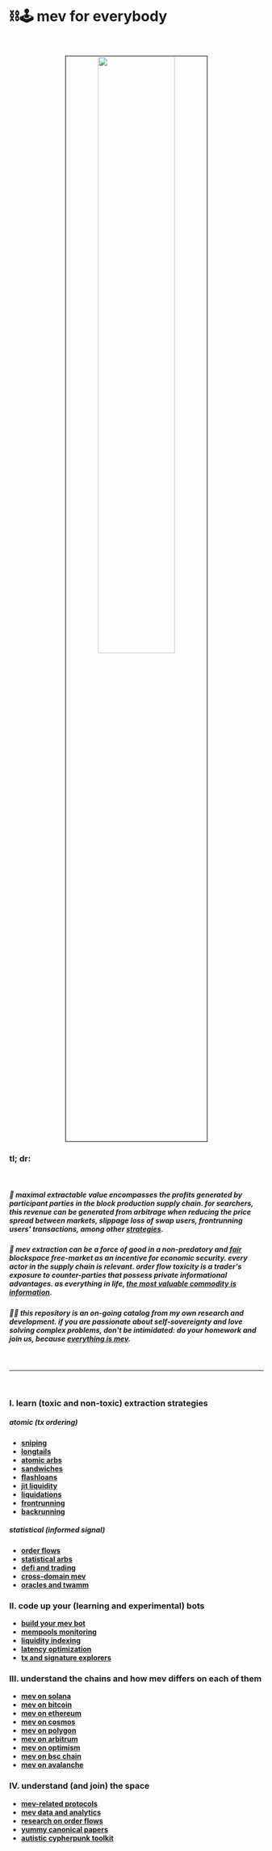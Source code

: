 # ⛓🕹 mev for everybody


<br>

<p align="center">
<img src="https://github.com/go-outside-labs/mev-toolkit/assets/138340846/bd193195-77c6-4472-88ad-d17be65f7dc1" width="55%" align="center" style="padding:1px;border:1px solid black;"/>
 </p>






### tl; dr:

<br>

##### 👾 maximal extractable value encompasses the profits generated by participant parties in the block production supply chain. for searchers, this revenue can be generated from arbitrage when reducing the price spread between markets, slippage loss of swap users, frontrunning users' transactions, among other [strategies](MEV_strategies).

##### 💙 mev extraction can be a force of good in a non-predatory and [fair](https://twitter.com/bertcmiller/status/1456346690164768770) blockspace free-market as an incentive for economic security. every actor in the supply chain is relevant. order flow toxicity is a trader's exposure to counter-parties that possess private informational advantages. as everything in life, *[the most valuable commodity is information](https://frontier.tech/a-new-game-in-town)*.

##### 🏴‍☠️ this repository is an *on-going* catalog from my own research and development. if you are passionate about self-sovereignty and love solving complex problems, don't be intimidated: do your homework and join us, because **[everything is mev](https://www.youtube.com/watch?v=kcmEPvfrTGc)**.


<br>

---

<br>

### I. learn (toxic and non-toxic) extraction strategies

##### atomic (tx ordering)

* **[sniping](MEV_strategies/sniping)**
* **[longtails](MEV_strategies/longtails)**
* **[atomic arbs](MEV_strategies/atomic_arb)**
* **[sandwiches](MEV_strategies/sandwich)**
* **[flashloans](MEV_strategies/flashloans)**
* **[jit liquidity](MEV_and_trading/protocols/uniswap/uniswap-v3/just-in-time.md)**
* **[liquidations](MEV_strategies/liquidations)**
* **[frontrunning](MEV_strategies/frontrunning)**
* **[backrunning](MEV_strategies/backrunning)**


##### statistical (informed signal)


* **[order flows](MEV_searchers/order_flows)**
* **[statistical arbs](MEV_strategies/stat_arbs)**
* **[defi and trading](MEV_and_trading)**
* **[cross-domain mev](MEV_searchers/cross_domain_mev)**
* **[oracles and twamm](MEV_strategies/oracles)**



### II. code up your (learning and experimental) bots

* **[build your mev bot](MEV_searchers)**
* **[mempools monitoring](MEV_searchers/mempool_monitoring)**
* **[liquidity indexing](MEV_searchers/indexing)**
* **[latency optimization](MEV_searchers/latency)**
* **[tx and signature explorers](MEV_searchers/tx_and_signature_explorers)**


### III. understand the chains and how mev differs on each of them

* **[mev on solana](MEV_by_chains/MEV_on_Solana)**
* **[mev on bitcoin](MEV_by_chains/MEV_on_Bitcoin)**
* **[mev on ethereum](MEV_by_chains/MEV_on_Ethereum)**
* **[mev on cosmos](MEV_by_chains/MEV_on_Cosmos)**
* **[mev on polygon](MEV_by_chains/MEV_on_Polygon)**
* **[mev on arbitrum](MEV_by_chains/MEV_on_Arbitrum)**
* **[mev on optimism](MEV_by_chains/MEV_on_Optimism)**
* **[mev on bsc chain](MEV_by_chains/MEV_on_BSC)**
* **[mev on avalanche](MEV_by_chains/MEV_on_Avalanche)**


### IV. understand (and join) the space

* **[mev-related protocols](MEV_projects)**
* **[mev data and analytics](MEV_searchers/data_and_analytics)**
* **[research on order flows](MEV_searchers/order_flows)**
* **[yummy canonical papers](MEV_projects/history.md)**
* **[autistic cypherpunk toolkit](https://github.com/autistic-symposium/autistic-cypherpunk-toolkit)**
